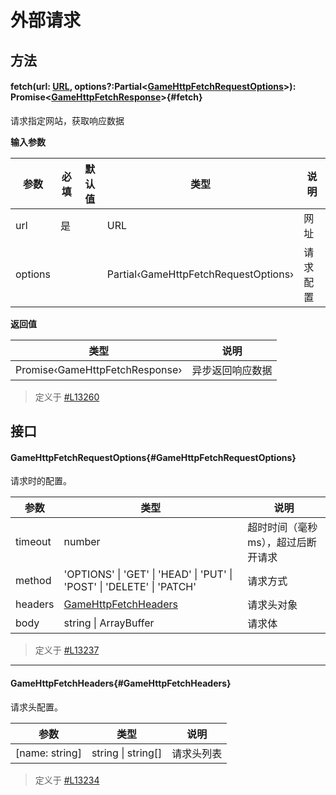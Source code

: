 <script setup>
import '/style.css'
</script>
# 外部请求

## 方法

#### <font id="API" />fetch(<font id="Type">url: [URL](https://developer.mozilla.org/zh-CN/docs/Web/API/URL), options?:Partial<[GameHttpFetchRequestOptions](./request#GameHttpFetchRequestOptions)></font>)<font id="Type">: Promise<[GameHttpFetchResponse](/GameHttpAPI/response)></font>{#fetch}

请求指定网站，获取响应数据

**输入参数**

| **参数** | **必填** | **默认值** | **类型** | **说明** |
| --- | --- | --- | --- | --- |
| url | 是 | | URL | 网址 |
| options | | | Partial‹GameHttpFetchRequestOptions› | 请求配置 |

**返回值**

| **类型** | **说明** |
| --- | --- |
| Promise‹GameHttpFetchResponse› | 异步返回响应数据 |

> 定义于 [#L13260](https://github.com/box3lab/arena_dts/blob/main/GameAPI.d.ts#L13260)



## 接口

#### <font id="API" />GameHttpFetchRequestOptions{#GameHttpFetchRequestOptions}
请求时的配置。

| **参数** | **类型** | **说明** |
| --- | --- | --- |
| timeout | number | 超时时间（毫秒ms），超过后断开请求 |
| method | 'OPTIONS' &#124; 'GET' &#124; 'HEAD' &#124; 'PUT' &#124; 'POST' &#124; 'DELETE' &#124; 'PATCH' | 请求方式 |
| headers | [GameHttpFetchHeaders](./request#GameHttpFetchHeaders) | 请求头对象 |
| body | string &#124; ArrayBuffer | 请求体 |

> 定义于 [#L13237](https://github.com/box3lab/arena_dts/blob/main/GameAPI.d.ts#L13237)


---


#### <font id="API" />GameHttpFetchHeaders{#GameHttpFetchHeaders}
请求头配置。

| **参数** | **类型** | **说明** |
| --- | --- | --- |
| [name: string] | string &#124; string[] | 请求头列表 |

> 定义于 [#L13234](https://github.com/box3lab/arena_dts/blob/main/GameAPI.d.ts#L13234)

